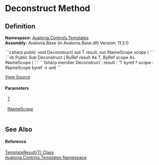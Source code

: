 # Deconstruct Method




## Definition
**Namespace:** <a href="N_Avalonia_Controls_Templates">Avalonia.Controls.Templates</a>  
**Assembly:** Avalonia.Base (in Avalonia.Base.dll) Version: 11.2.0

<Tabs groupId="api-code-preview">
<TabItem value="csharp" label="C#">
```csharp
public void Deconstruct(
	out T result,
	out INameScope scope
)
```
</TabItem>
<TabItem value="vb" label="VB">
```vb
Public Sub Deconstruct ( 
	<OutAttribute> ByRef result As T,
	<OutAttribute> ByRef scope As INameScope
)
```
</TabItem>
<TabItem value="fsharp" label="F#">
```fsharp
member Deconstruct : 
        result : 'T byref * 
        scope : INameScope byref -> unit 
```
</TabItem>
</Tabs>



<a href="https://github.com/AvaloniaUI/Avalonia/tree/master/src/Avalonia.Base/Controls/Templates/TemplateResult.cs#L16" title="View the source code">View Source</a>



#### Parameters
<dl><dt>  <a href="T_Avalonia_Controls_Templates_TemplateResult_1">T</a></dt><dd> </dd><dt>  <a href="T_Avalonia_Controls_INameScope">INameScope</a></dt><dd> </dd></dl>

## See Also


#### Reference
<a href="T_Avalonia_Controls_Templates_TemplateResult_1">TemplateResult(T) Class</a>  
<a href="N_Avalonia_Controls_Templates">Avalonia.Controls.Templates Namespace</a>  
